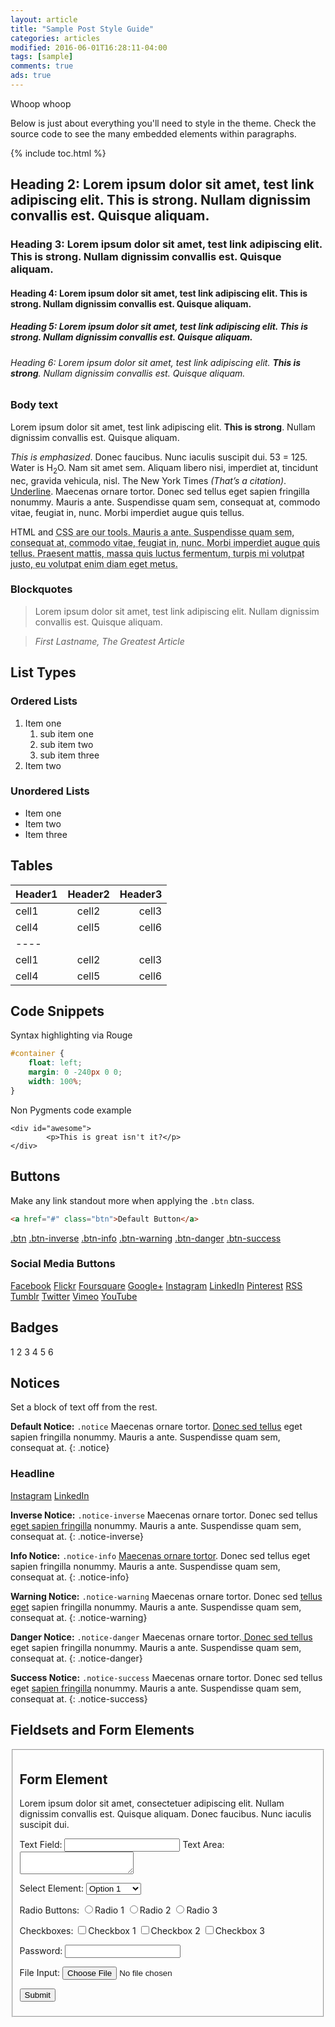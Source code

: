 ```yaml
---
layout: article
title: "Sample Post Style Guide"
categories: articles
modified: 2016-06-01T16:28:11-04:00
tags: [sample]
comments: true
ads: true
---
```


Whoop whoop

Below is just about everything you'll need to style in the theme. Check the source code to see the many embedded elements within paragraphs.

{% include toc.html %}

## Heading 2: Lorem ipsum dolor sit amet, test link adipiscing elit. **This is strong**. Nullam dignissim convallis est. Quisque aliquam.

### Heading 3: Lorem ipsum dolor sit amet, test link adipiscing elit. **This is strong**. Nullam dignissim convallis est. Quisque aliquam.

#### Heading 4: Lorem ipsum dolor sit amet, test link adipiscing elit. **This is strong**. Nullam dignissim convallis est. Quisque aliquam.

##### Heading 5: Lorem ipsum dolor sit amet, test link adipiscing elit. **This is strong**. Nullam dignissim convallis est. Quisque aliquam.

###### Heading 6: Lorem ipsum dolor sit amet, test link adipiscing elit. **This is strong**. Nullam dignissim convallis est. Quisque aliquam.

### Body text

Lorem ipsum dolor sit amet, test link adipiscing elit. **This is strong**. Nullam dignissim convallis est. Quisque aliquam.

*This is emphasized*. Donec faucibus. Nunc iaculis suscipit dui. 53 = 125. Water is H<sub>2</sub>O. Nam sit amet sem. Aliquam libero nisi, imperdiet at, tincidunt nec, gravida vehicula, nisl. The New York Times <cite>(That’s a citation)</cite>. <u>Underline</u>. Maecenas ornare tortor. Donec sed tellus eget sapien fringilla nonummy. Mauris a ante. Suspendisse quam sem, consequat at, commodo vitae, feugiat in, nunc. Morbi imperdiet augue quis tellus.

HTML and <abbr title="cascading stylesheets">CSS<abbr> are our tools. Mauris a ante. Suspendisse quam sem, consequat at, commodo vitae, feugiat in, nunc. Morbi imperdiet augue quis tellus. Praesent mattis, massa quis luctus fermentum, turpis mi volutpat justo, eu volutpat enim diam eget metus.

### Blockquotes

> Lorem ipsum dolor sit amet, test link adipiscing elit. Nullam dignissim convallis est. Quisque aliquam.

> <cite>First Lastname, *The Greatest Article*</cite>

## List Types

### Ordered Lists

1. Item one
	 1. sub item one
	 2. sub item two
	 3. sub item three
2. Item two

### Unordered Lists

* Item one
* Item two
* Item three

## Tables

| Header1 | Header2 | Header3 |
|:--------|:-------:|--------:|
| cell1   | cell2   | cell3   |
| cell4   | cell5   | cell6   |
|----
| cell1   | cell2   | cell3   |
| cell4   | cell5   | cell6   |

## Code Snippets

Syntax highlighting via Rouge

```css
#container {
	float: left;  
	margin: 0 -240px 0 0;  
	width: 100%;
}
```

Non Pygments code example

	<div id="awesome">
			<p>This is great isn't it?</p>
	</div>

## Buttons

Make any link standout more when applying the `.btn` class.

```html
<a href="#" class="btn">Default Button</a>
```

<a href="#" class="btn">.btn</a>
<a href="#" class="btn-inverse">.btn-inverse</a>
<a href="#" class="btn-info">.btn-info</a>
<a href="#" class="btn-warning">.btn-warning</a>
<a href="#" class="btn-danger">.btn-danger</a>
<a href="#" class="btn-success">.btn-success</a>

### Social Media Buttons

<a href="#" class="btn-social facebook"><i class="fa fa-facebook" aria-hidden="true"></i> Facebook</a>
<a href="#" class="btn-social flickr"><i class="fa fa-flickr" aria-hidden="true"></i> Flickr</a>
<a href="#" class="btn-social foursquare"><i class="fa fa-foursquare" aria-hidden="true"></i> Foursquare</a>
<a href="#" class="btn-social google-plus"><i class="fa fa-google-plus" aria-hidden="true"></i> Google+</a>
<a href="#" class="btn-social instagram"><i class="fa fa-instagram" aria-hidden="true"></i> Instagram</a>
<a href="#" class="btn-social linkedin"><i class="fa fa-linkedin" aria-hidden="true"></i> LinkedIn</a>
<a href="#" class="btn-social pinterest"><i class="fa fa-pinterest" aria-hidden="true"></i> Pinterest</a>
<a href="#" class="btn-social rss"><i class="fa fa-rss" aria-hidden="true"></i> RSS</a>
<a href="#" class="btn-social tumblr"><i class="fa fa-tumblr" aria-hidden="true"></i> Tumblr</a>
<a href="#" class="btn-social twitter"><i class="fa fa-twitter" aria-hidden="true"></i> Twitter</a>
<a href="#" class="btn-social vimeo"><i class="fa fa-vimeo-square" aria-hidden="true"></i> Vimeo</a>
<a href="#" class="btn-social youtube"><i class="fa fa-youtube" aria-hidden="true"></i> YouTube</a>

## Badges

<div class="badges">
	<span class="badge">1</span>
	<span class="badge inverse">2</span>
	<span class="badge info">3</span>
	<span class="badge warning">4</span>
	<span class="badge danger">5</span>
	<span class="badge success">6</span>
</div>

## Notices

Set a block of text off from the rest.

**Default Notice:** `.notice` Maecenas ornare tortor. [Donec sed tellus]() eget sapien fringilla nonummy. Mauris a ante. Suspendisse quam sem, consequat at.
{: .notice}

<div class="notice">
	<h3>Headline</h3>
	<div class="inline-btn">
		<a href="#" class="btn-social instagram"><i class="fa fa-instagram" aria-hidden="true"></i> Instagram</a>
		<a href="#" class="btn-social linkedin"><i class="fa fa-linkedin" aria-hidden="true"></i> LinkedIn</a>
	</div><!-- /.inline-btn -->
</div><!-- /.notice -->

**Inverse Notice:** `.notice-inverse` Maecenas ornare tortor. Donec sed tellus [eget sapien fringilla]() nonummy. Mauris a ante. Suspendisse quam sem, consequat at.
{: .notice-inverse}

**Info Notice:** `.notice-info` [Maecenas ornare tortor](). Donec sed tellus eget sapien fringilla nonummy. Mauris a ante. Suspendisse quam sem, consequat at.
{: .notice-info}

**Warning Notice:** `.notice-warning` Maecenas ornare tortor. Donec sed [tellus eget]() sapien fringilla nonummy. Mauris a ante. Suspendisse quam sem, consequat at.
{: .notice-warning}

**Danger Notice:** `.notice-danger` Maecenas ornare tortor.[ Donec sed tellus]() eget sapien fringilla nonummy. Mauris a ante. Suspendisse quam sem, consequat at.
{: .notice-danger}

**Success Notice:** `.notice-success` Maecenas ornare tortor. Donec sed tellus eget [sapien fringilla]() nonummy. Mauris a ante. Suspendisse quam sem, consequat at.
{: .notice-success}

## Fieldsets and Form Elements

<fieldset>
	<form>
		<h2>Form Element</h2>
		<p>Lorem ipsum dolor sit amet, consectetuer adipiscing elit. Nullam dignissim convallis est. Quisque aliquam. Donec faucibus. Nunc iaculis suscipit dui.</p>
		<label for="text_field">Text Field:</label>
		<input type="text" id="text_field" />
		<label for="text_area">Text Area:</label>
		<textarea id="text_area"></textarea>
		<p>
			<label for="select_element">Select Element:</label>
			<select name="select_element">
				<optgroup label="Option Group 1">
					<option value="1">Option 1</option>
					<option value="2">Option 2</option>
					<option value="3">Option 3</option>
				</optgroup>
				<optgroup label="Option Group 2">
					<option value="1">Option 1</option>
					<option value="2">Option 2</option>
					<option value="3">Option 3</option>
				</optgroup>
			</select>
		</p>
		<p>
			<label for="radio_buttons">Radio Buttons:</label>
			<label><input type="radio" class="radio" name="radio_button" value="radio_1" />Radio 1</label>
			<label><input type="radio" class="radio" name="radio_button" value="radio_2" />Radio 2</label>
			<label><input type="radio" class="radio" name="radio_button" value="radio_3" />Radio 3</label>
		</p>
		<p>
			<label for="checkboxes">Checkboxes:</label>
			<label><input type="checkbox" class="checkbox" name="checkboxes" value="check_1" />Checkbox 1</label>
			<label><input type="checkbox" class="checkbox" name="checkboxes" value="check_2" />Checkbox 2</label>
			<label><input type="checkbox" class="checkbox" name="checkboxes" value="check_3" />Checkbox 3</label>
		</p>
		<p>
			<label for="password">Password:</label>
			<input type="password" class="password" name="password" />
		</p>
		<p>
			<label for="file">File Input:</label>
			<input type="file" class="file" name="file" />
		</p>
		<p>
			<input class="btn" type="submit" value="Submit" />
		</p>
	</form>
</fieldset>

